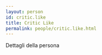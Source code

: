 ```yaml
---
layout: person
id: critic.like
title: Critic Like
permalink: people/critic.like.html
---
```


Dettagli della persona